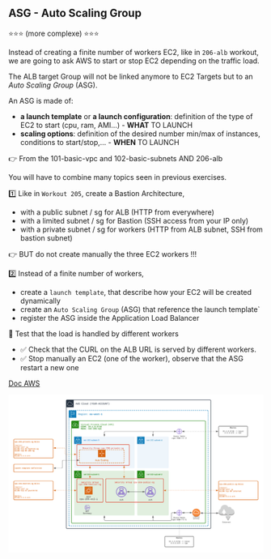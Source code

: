 ## ASG - Auto Scaling Group

⭐⭐⭐ (more complexe)️ ⭐⭐⭐

Instead of creating a finite number of workers EC2, like in `206-alb` workout, we are going to ask AWS to start or stop EC2 depending on the traffic load.

The ALB target Group will not be linked anymore to EC2 Targets but to an *Auto Scaling Group* (ASG).

An ASG is made of:
- **a launch template** or **a launch configuration**: definition of the type of EC2 to start (cpu, ram, AMI...) - **WHAT** TO LAUNCH
- **scaling options**: definition of the desired number min/max of instances, conditions to start/stop,... - **WHEN** TO LAUNCH

👉 From the 101-basic-vpc and 102-basic-subnets AND 206-alb

You will have to combine many topics seen in previous exercises.

1️⃣ Like in `Workout 205`, create a Bastion Architecture,
- with a public subnet / sg for ALB (HTTP from everywhere)
- with a limited subnet / sg for Bastion (SSH access from your IP only)
- with a private subnet / sg for workers (HTTP from ALB subnet, SSH from bastion subnet)

👉 BUT do not create manually the three EC2 workers !!!

2️⃣ Instead of a finite number of workers, 
- create a `launch template`, that describe how your EC2 will be created dynamically
- create an `Auto Scaling Group` (ASG) that reference the launch template`
- register the ASG inside the Application Load Balancer

🏁 Test that the load is handled by different workers
- ✅ Check that the CURL on the ALB URL is served by different workers.
- ✅ Stop manually an EC2 (one of the worker), observe that the ASG restart a new one

[Doc AWS](https://docs.aws.amazon.com/autoscaling/ec2/userguide/AutoScalingGroup.html)


![Image of VPC](./doc/206-auto-scaling.png)




